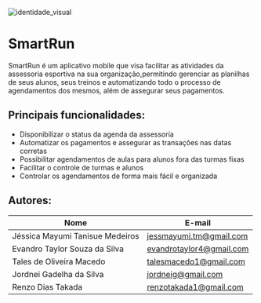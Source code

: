 ![identidade_visual](https://user-images.githubusercontent.com/45128884/80030543-b98e8800-84be-11ea-8b3b-3733123272c3.png)

#  SmartRun 
SmartRun é um aplicativo mobile que visa facilitar as atividades da assessoria esportiva na sua organização,permitindo gerenciar as planilhas de seus alunos, seus treinos e automatizando todo o processo de agendamentos dos mesmos, além de assegurar seus pagamentos.

## Principais funcionalidades:
* Disponibilizar o status da agenda da assessoria
* Automatizar os pagamentos e assegurar as transações nas datas corretas
* Possibilitar agendamentos de aulas para alunos fora das turmas fixas
* Facilitar o controle de turmas e alunos
* Controlar os agendamentos de forma mais fácil e organizada

##  Autores: 
| Nome                            | E-mail                   |
| ------------------------------- | ------------------------ |
| Jéssica Mayumi Tanisue Medeiros | jessmayumi.tm@gmail.com  |
| Evandro Taylor Souza da Silva   | evandrotaylor4@gmail.com |
| Tales de Oliveira Macedo        | talesmacedo1@gmail.com   |
| Jordnei Gadelha da Silva        | jordneig@gmail.com       |
| Renzo Dias Takada               | renzotakada1@gmail.com   | 
